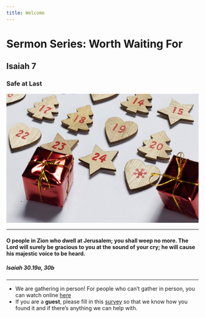 ```yaml
---
title: Welcome
---
```


# Sermon Series: Worth Waiting For
## Isaiah 7
### Safe at Last


![Christmas](https://github.com/stgeorgeshurstville/bulletin/blob/main/images/Christmas%20background.jpg)

---
#### O people in Zion who dwell at Jerusalem; you shall weep no more. The Lord will surely be gracious to you at the sound of your cry; he will cause his majestic voice to be heard. 

##### Isaiah 30.19a, 30b  

---
- We are gathering in person! For people who can’t gather in person, you can watch online [here](https://stgeorgeshurstville.org.au/sunday-english-online)
- If you are a **guest**, please fill in this [survey](https://tinyurl.com/SGHACsurvey) so that we know how you found it and if there’s anything we can help with.
